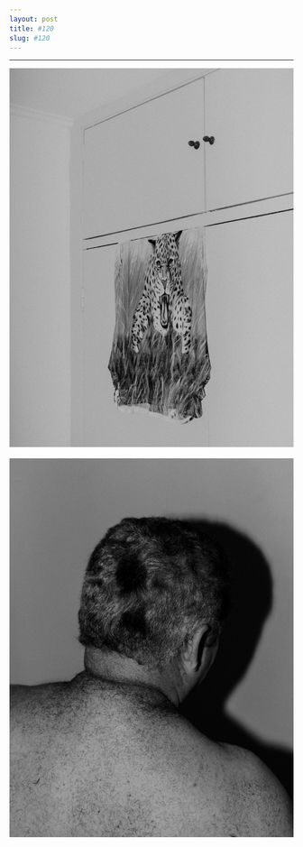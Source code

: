 ```yaml
---
layout: post
title: #120
slug: #120
---
```

---
<p class="description" style="text-align: justify;">
<img src="/assets/danilo-luna-snapshots-87.jpg" />
  <br>
  <br>
<img src="/assets/danilo-luna-snapshots-95.jpg" />
  <br>
  <br>
